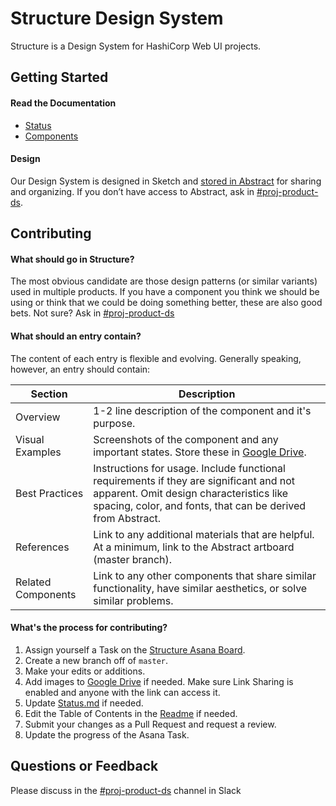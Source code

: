 # Structure Design System

Structure is a Design System for HashiCorp Web UI projects.

## Getting Started

#### Read the Documentation

- [Status](docs/status.md)
- [Components](docs/components)

#### Design

Our Design System is designed in Sketch and [stored in Abstract](https://share.goabstract.com/0b159f72-b8fb-4441-9ccc-65a1a4ec995d) for sharing and organizing. If you don’t have access to Abstract, ask in [#proj-product-ds](https://hashicorp.slack.com/messages/C7KTUHNUS/).

## Contributing

#### What should go in Structure?

The most obvious candidate are those design patterns (or similar variants) used in multiple products. If you have a component you think we should be using or think that we could be doing something better, these are also good bets. Not sure? Ask in [#proj-product-ds](https://hashicorp.slack.com/messages/C7KTUHNUS/)

#### What should an entry contain?

The content of each entry is flexible and evolving. Generally speaking, however, an entry should contain:

| Section | Description | 
| --- | --- |
| Overview | 1-2 line description of the component and it's purpose. |
| Visual Examples | Screenshots of the component and any important states. Store these in [Google Drive](https://drive.google.com/drive/folders/11vuTznb1M-_SFxSILxqjdkF_R8g7p9ya). | 
| Best Practices | Instructions for usage. Include functional requirements if they are significant and not apparent. Omit design characteristics like spacing, color, and fonts, that can be derived from Abstract. | 
| References | Link to any additional materials that are helpful. At a minimum, link to the Abstract artboard (master branch). |
| Related Components | Link to any other components that share similar functionality, have similar aesthetics, or solve similar problems. | 

#### What's the process for contributing? 

1. Assign yourself a Task on the [Structure Asana Board](https://app.asana.com/0/932595914516336/board).
1. Create a new branch off of `master`. 
1. Make your edits or additions. 
1. Add images to [Google Drive](https://drive.google.com/drive/folders/11vuTznb1M-_SFxSILxqjdkF_R8g7p9ya) if needed. Make sure Link Sharing is enabled and anyone with the link can access it. 
1. Update [Status.md](docs/status.md) if needed.
1. Edit the Table of Contents in the [Readme](docs/components/README.md) if needed.
1. Submit your changes as a Pull Request and request a review. 
1. Update the progress of the Asana Task.

## Questions or Feedback

Please discuss in the [#proj-product-ds](https://hashicorp.slack.com/messages/C7KTUHNUS/) channel in Slack
